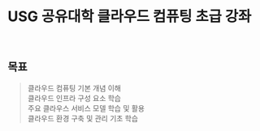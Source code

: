 # USG 공유대학 클라우드 컴퓨팅 초급 강좌

</br>

## 목표
>클라우드 컴퓨팅 기본 개념 이해
</br> 클라우드 인프라 구성 요소 학습
</br> 주요 클라우스 서비스 모델 학습 및 활용
</br> 클라우드 환경 구축 및 관리 기초 학습
